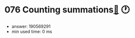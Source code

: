076 Counting summations[:link:](http://projecteuler.net/problem=76)  :clock1:
========================

- answer: 190569291 
- min used time: 0 ms

